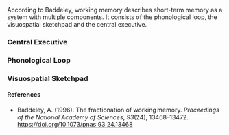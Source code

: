 According to Baddeley, working memory describes short-term memory as a system with multiple components. It consists of the phonological loop, the visuospatial sketchpad and the central executive.
### Central Executive

### Phonological Loop

### Visuospatial Sketchpad
#### References
- Baddeley, A. (1996). The fractionation of working memory. _Proceedings of the National Academy of Sciences_, _93_(24), 13468–13472. https://doi.org/10.1073/pnas.93.24.13468